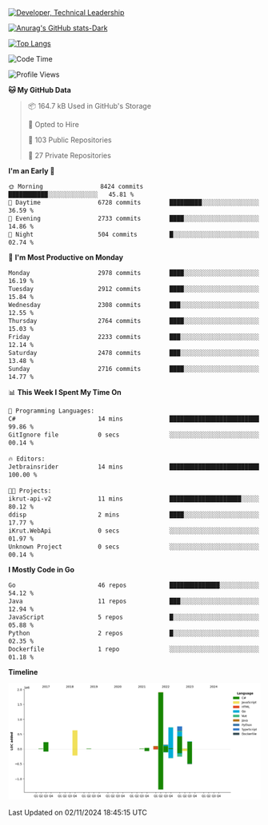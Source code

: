 <div>
  <a href="https://www.linkedin.com/in/arielpineiro/" target="_blank" rel="nofollow noopener noreferrer">
    <img src="https://img.shields.io/badge/-LinkedIn-%230077B5?style=for-the-badge&logo=linkedin&logoColor=white" alt="Developer, Technical Leadership" title="Ariel Piñeiro">
  </a>
</div>

[![Anurag's GitHub stats-Dark](https://github-readme-stats.vercel.app/api?username=arielsrv&show_icons=true&theme=dark#gh-dark-mode-only)](https://github.com/anuraghazra/github-readme-stats#gh-dark-mode-only)

[![Top Langs](https://github-readme-stats.vercel.app/api/top-langs/?username=arielsrv&layout=compact&langs_count=10&theme=dark#gh-dark-mode-only)](https://github.com/anuraghazra/github-readme-stats&theme=dark#gh-dark-mode-only)

<!--START_SECTION:waka-->
![Code Time](http://img.shields.io/badge/Code%20Time-1%2C107%20hrs%204%20mins-blue)

![Profile Views](http://img.shields.io/badge/Profile%20Views-4-blue)

**🐱 My GitHub Data** 

> 📦 164.7 kB Used in GitHub's Storage 
 > 
> 💼 Opted to Hire
 > 
> 📜 103 Public Repositories 
 > 
> 🔑 27 Private Repositories 
 > 
**I'm an Early 🐤** 

```text
🌞 Morning                8424 commits        ███████████░░░░░░░░░░░░░░   45.81 % 
🌆 Daytime                6728 commits        █████████░░░░░░░░░░░░░░░░   36.59 % 
🌃 Evening                2733 commits        ████░░░░░░░░░░░░░░░░░░░░░   14.86 % 
🌙 Night                  504 commits         █░░░░░░░░░░░░░░░░░░░░░░░░   02.74 % 
```
📅 **I'm Most Productive on Monday** 

```text
Monday                   2978 commits        ████░░░░░░░░░░░░░░░░░░░░░   16.19 % 
Tuesday                  2912 commits        ████░░░░░░░░░░░░░░░░░░░░░   15.84 % 
Wednesday                2308 commits        ███░░░░░░░░░░░░░░░░░░░░░░   12.55 % 
Thursday                 2764 commits        ████░░░░░░░░░░░░░░░░░░░░░   15.03 % 
Friday                   2233 commits        ███░░░░░░░░░░░░░░░░░░░░░░   12.14 % 
Saturday                 2478 commits        ███░░░░░░░░░░░░░░░░░░░░░░   13.48 % 
Sunday                   2716 commits        ████░░░░░░░░░░░░░░░░░░░░░   14.77 % 
```


📊 **This Week I Spent My Time On** 

```text
💬 Programming Languages: 
C#                       14 mins             █████████████████████████   99.86 % 
GitIgnore file           0 secs              ░░░░░░░░░░░░░░░░░░░░░░░░░   00.14 % 

🔥 Editors: 
Jetbrainsrider           14 mins             █████████████████████████   100.00 % 

🐱‍💻 Projects: 
ikrut-api-v2             11 mins             ████████████████████░░░░░   80.12 % 
ddisp                    2 mins              ████░░░░░░░░░░░░░░░░░░░░░   17.77 % 
iKrut.WebApi             0 secs              ░░░░░░░░░░░░░░░░░░░░░░░░░   01.97 % 
Unknown Project          0 secs              ░░░░░░░░░░░░░░░░░░░░░░░░░   00.14 % 
```

**I Mostly Code in Go** 

```text
Go                       46 repos            ██████████████░░░░░░░░░░░   54.12 % 
Java                     11 repos            ███░░░░░░░░░░░░░░░░░░░░░░   12.94 % 
JavaScript               5 repos             █░░░░░░░░░░░░░░░░░░░░░░░░   05.88 % 
Python                   2 repos             █░░░░░░░░░░░░░░░░░░░░░░░░   02.35 % 
Dockerfile               1 repo              ░░░░░░░░░░░░░░░░░░░░░░░░░   01.18 % 
```



**Timeline**

![Lines of Code chart](https://raw.githubusercontent.com/arielsrv/arielsrv/main/assets/bar_graph.png)


 Last Updated on 02/11/2024 18:45:15 UTC
<!--END_SECTION:waka-->
